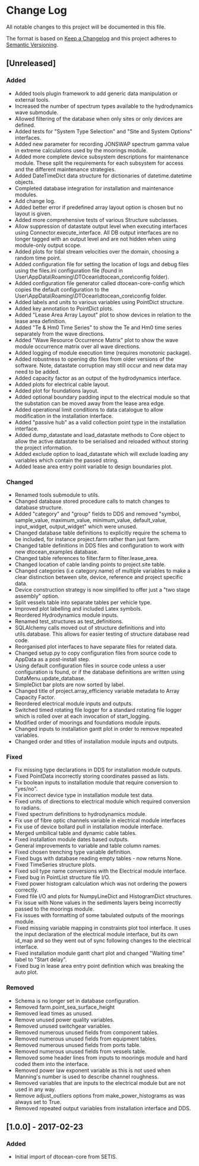 # Change Log

All notable changes to this project will be documented in this file.

The format is based on [Keep a Changelog](http://keepachangelog.com/)
and this project adheres to [Semantic Versioning](http://semver.org/).

## [Unreleased]

### Added

- Added tools plugin framework to add generic data manipulation or external
  tools.
- Increased the number of spectrum types available to the hydrodynamics wave
  submodule.
- Allowed filtering of the database when only sites or only devices are
  defined.
- Added tests for "System Type Selection" and "Site and System Options"
  interfaces.
- Added new parameter for recording JONSWAP spectrum gamma value in extreme
  calculations used by the moorings module.
- Added more complete device subsystem descriptions for maintenance module.
  These split the requirements for each subsystem for access and the different
  maintenance strategies.
- Added DateTimeDict data structure for dictionaries of datetime.datetime
  objects.
- Completed database integration for installation and maintenance modules.
- Add change log.
- Added better error if predefined array layout option is chosen but no layout
  is given.
- Added more comprehensive tests of various Structure subclasses.
- Allow suppression of datastate output level when executing interfaces using
  Connector.execute_interface. All DB output interfaces are no longer tagged
  with an output level and are not hidden when using module-only output scope.
- Added plots for tidal stream velocities over the domain, choosing a random
  time point.
- Added configuration file for setting the location of logs and debug files
  using the files.ini configuration file (found in
  User\AppData\Roaming\DTOcean\dtocean_core\config folder).
- Added configuration file generator called dtocean-core-config which copies
  the default configuration to the
  User\AppData\Roaming\DTOcean\dtocean_core\config folder.
- Added labels and units to various variables using PointDict structure.
- Added key annotation to PointDict plots.
- Added "Lease Area Array Layout" plot to show devices in relation to the lease
  area definition.
- Added "Te & Hm0 Time Series" to show the Te and Hm0 time series separately
  from the wave directions.
- Added "Wave Resource Occurrence Matrix" plot to show the wave module
  occurrence matrix over all wave directions.
- Added logging of module execution time (requires monotonic package).
- Added robustness to opening dto files from older versions of the software.
  Note, datastate corruption may still occur and new data may need to be added.
- Added capacity factor as an output of the hydrodynamics interface.
- Added plots for electrical cable layout.
- Added plot for foundations layout.
- Added optional boundary padding input to the electrical module so that the
  substation can be moved away from the lease area edge.
- Added operational limit conditions to data catalogue to allow modification
  in the installation interface.
- Added "passive hub" as a valid collection point type in the installation
  interface.
- Added dump_datastate and load_datastate methods to Core object to allow
  the active datastate to be serialised and reloaded without storing the
  project information.
- Added exclude option to load_datastate which will exclude loading any
  variables which contain the passed string.
- Added lease area entry point variable to design boundaries plot.

### Changed

- Renamed tools submodule to utils.
- Changed database stored procedure calls to match changes to database
  structure.
- Added "category" and "group" fields to DDS and removed "symbol, sample_value,
  maximum_value, minimum_value, default_value, input_widget, output_widget"
  which were unused.
- Changed database table definitions to explicitly require the schema to be
  included, for instance project.farm rather than just farm.
- Changed table definitions in DDS files and configuration to work with
  new dtocean_examples database.
- Changed table references to filter.farm to filter.lease_area.
- Changed location of cable landing points to project.site table.
- Changed categories (i.e category.name) of multiple variables to make a 
  clear distinction between site, device, reference and project specific data.
- Device construction strategy is now simplified to offer just a "two stage
  assembly" option.
- Split vessels table into separate tables per vehicle type.
- Improved plot labelling and included Latex symbols.
- Reordered Hydrodynamics module inputs.
- Renamed test_structures as test_definitions.
- SQLAlchemy calls moved out of structure definitions and into utils.database.
  This allows for easier testing of structure database read code.
- Reorganised plot interfaces to have separate files for related data.
- Changed setup.py to copy configuration files from source code to AppData as a
  post-install step.
- Using default configuration files in source code unless a user configuration
  is found, or if the database definitions are written using
  DataMenu.update_database.
- SimpleDict bar plots are now sorted by label.
- Changed title of project.array_efficiency variable metadata to Array Capacity
  Factor.
- Reordered electrical module inputs and outputs.
- Switched timed rotating file logger for a standard rotating file logger which
  is rolled over at each invocation of start_logging.
- Modified order of moorings and foundations module inputs.
- Changed inputs to installation gantt plot in order to remove repeated
  variables.
- Changed order and titles of installation module inputs and outputs.

### Fixed

- Fix missing type declarations in DDS for installation module outputs.
- Fixed PointData incorrectly storing coordinates passed as lists.
- Fix boolean inputs to installation module that require conversion to
  "yes/no".
- Fix incorrect device type in installation module test data. 
- Fixed units of directions to electrical module which required conversion to
  radians.
- Fixed spectrum definitions to hydrodynamics module.
- Fix use of fibre optic channels variable in electrical module interfaces
- Fix use of device bollard pull in installation module interface.
- Merged umbilical table and dynamic cable tables.
- Fixed installation module dates based outputs.
- General improvements to variable and table column names.
- Fixed chosen trenching type variable definition.
- Fixed bugs with database reading empty tables - now returns None.
- Fixed TimeSeries structure plots.
- Fixed soil type name conversions with the Electrical module interface.
- Fixed bug in PointList structure file I/O.
- Fixed power histogram calculation which was not ordering the powers
  correctly.
- Fixed file I/O and plots for NumpyLineDict and HistogramDict structures.
- Fix issue with None values in the sediments layers being incorrectly passed
  to the moorings module.
- Fix issues with formatting of some tabulated outputs of the moorings module.
- Fixed missing variable mapping in constraints plot tool interface. It uses
  the input declaration of the electrical module interface, but its own id_map
  and so they went out of sync following changes to the electrical interface.
- Fixed installation module gantt chart plot and changed "Waiting time" label
  to "Start delay".
- Fixed bug in lease area entry point definition which was breaking the auto
  plot.

### Removed

- Schema is no longer set in database configuration.
- Removed farm.point_sea_surface_height
- Removed lead times as unused.
- Remove unused power quality variables.
- Removed unused switchgear variables.
- Removed numerous unused fields from component tables.
- Removed numerous unused fields from equipment tables.
- Removed numerous unused fields from ports table.
- Removed numerous unused fields from vessels table.
- Removed some header lines from inputs to moorings module and hard coded them
  into the interface.
- Removed power law exponent variable as this is not used when Manning's number
  is used to describe channel roughness.
- Removed variables that are inputs to the electrical module but are not used 
  in any way.
- Remove adjust_outliers options from make_power_histograms as was always set
  to True.
- Removed repeated output variables from installation interface and DDS.

## [1.0.0] - 2017-02-23

### Added

- Initial import of dtocean-core from SETIS.
